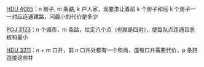 [HDU 4085](https://github.com/Hapoa/Accepted/blob/master/12%20-%20%E6%96%AF%E5%9D%A6%E7%BA%B3%E6%A0%91/001%20-%20HDU%204085.md)：n 房子, m 条路, k 户人家，现要求让着前 k 个房子和后 k 个房子一一对应连通建路，问最小的代价是多少

[POJ 3123](https://github.com/Hapoa/Accepted/blob/master/12%20-%20%E6%96%AF%E5%9D%A6%E7%BA%B3%E6%A0%91/002%20-%20POJ%203123.md)：n 个城市，m 条路，给定八个点（也就是四对），使每队点连通且总权和最小

[HDU 3311](https://github.com/Hapoa/Accepted/blob/master/12%20-%20%E6%96%AF%E5%9D%A6%E7%BA%B3%E6%A0%91/003%20-%20HDU%203311.md)：n + m 口井，前 n 口井处都有一个和尚，造每口井需要代价，p 条路连接这些井





















